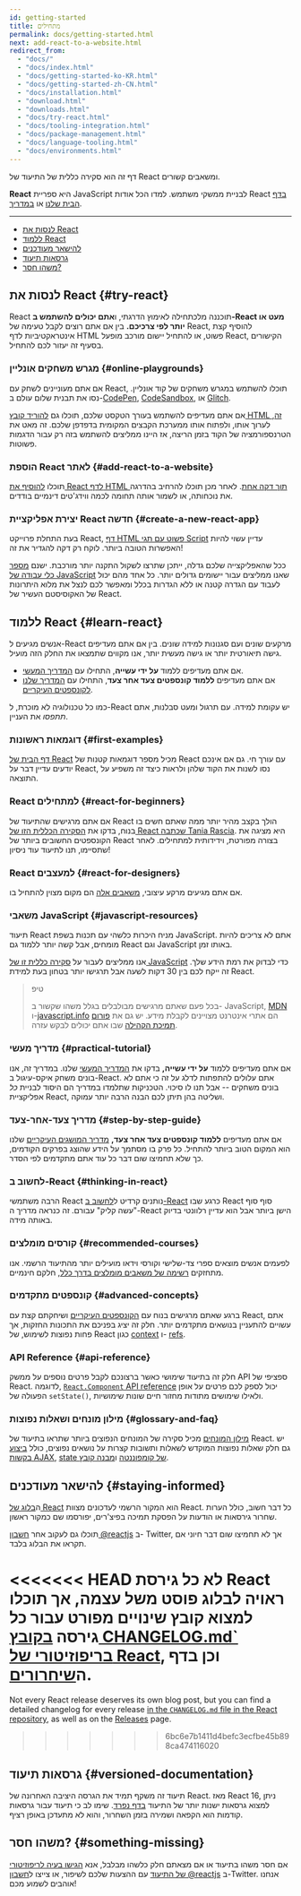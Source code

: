 ```yaml
---
id: getting-started
title: מתחילים
permalink: docs/getting-started.html
next: add-react-to-a-website.html
redirect_from:
  - "docs/"
  - "docs/index.html"
  - "docs/getting-started-ko-KR.html"
  - "docs/getting-started-zh-CN.html"
  - "docs/installation.html"
  - "download.html"
  - "downloads.html"
  - "docs/try-react.html"
  - "docs/tooling-integration.html"
  - "docs/package-management.html"
  - "docs/language-tooling.html"
  - "docs/environments.html"
---
```


דף זה הוא סקירה כללית של התיעוד של React ומשאבים קשורים.

**React** היא ספריית JavaScript לבניית ממשקי משתמש. למדו הכל אודות React [בדף הבית שלנו](/) או [במדריך](/tutorial/tutorial.html).

---

- [לנסות את React](#try-react)
- [ללמוד React](#learn-react)
- [להישאר מעודכנים](#staying-informed)
- [גרסאות תיעוד](#versioned-documentation)
- [משהו חסר?](#something-missing)

## לנסות את React {#try-react}

React תוכננה מלכתחילה לאימוץ הדרגתי, ו**אתם יכולים להשתמש ב-React מעט או יותר לפי צרכיכם.** בין אם אתם רוצים לקבל טעימה של React, להוסיף קצת אינטראקטיביות לדף HTML פשוט, או להתחיל יישום מורכב מופעל React, הקישורים בסעיף זה יעזור לכם להתחיל.

### מגרש משחקים אונליין {#online-playgrounds}

אם אתם מעוניינים לשחק עם React, תוכלו להשתמש במגרש משחקים של קוד אונליין. נסו את תבנית שלום עולם ב-[CodePen](codepen://hello-world), [CodeSandbox](https://codesandbox.io/s/new), או [Glitch](https://glitch.com/edit/#!/remix/starter-react-template).

אם אתם מעדיפים להשתמש בעורך הטקסט שלכם, תוכלו גם [להוריד קובץ HTML זה](https://raw.githubusercontent.com/reactjs/reactjs.org/master/static/html/single-file-example.html), לערוך אותו, ולפתוח אותו ממערכת הקבצים המקומית בדפדפן שלכם. זה מאט את הטרנספורמציה של הקוד בזמן הריצה, אז היינו ממליצים להשתמש בזה רק עבור הדגמות פשוטות.

### הוספת React לאתר {#add-react-to-a-website}

תוכלו [להוסיף את React לדף HTML תוך דקה אחת](/docs/add-react-to-a-website.html). לאחר מכן תוכלו להרחיב בהדרגה את נוכחותה, או לשמור אותה תחומה לכמה ווידג'טים דינמיים בודדים.

### יצירת אפליקציית React חדשה {#create-a-new-react-app}

בעת התחלת פרוייקט React, [דף HTML פשוט עם תגי Script](/docs/add-react-to-a-website.html) עדיין עשוי להיות האפשרות הטובה ביותר. לוקח רק דקה להגדיר את זה!

ככל שהאפליקצייה שלכם גדלה, ייתכן שתרצו לשקול התקנה יותר מורכבת. ישנם [מספר כלי עבודה של JavaScript](/docs/create-a-new-react-app.html) שאנו ממליצים עבור יישומים גדולים יותר. כל אחד מהם יכול לעבוד עם הגדרה קטנה או ללא הגדרות בכלל ומאפשר לכם לנצל את מלוא היתרונות של האקוסיסטם העשיר של React.

## ללמוד React {#learn-react}

אנשים מגיעים ל-React מרקעים שונים ועם סגנונות למידה שונים. בין אם אתם מעדיפים גישה תיאורטית יותר או גישה מעשית יותר, אנו מקווים שתמצאו את החלק הזה מועיל.

* אם אתם מעדיפים ללמוד **על ידי עשייה**, התחילו עם [המדריך המעשי](/tutorial/tutorial.html).
* אם אתם מעדיפים **ללמוד קונספטים צעד אחר צעד**, התחילו עם [המדריך שלנו לקונספטים העיקריים](/docs/hello-world.html).

כמו כל טכנולוגיה לא מוכרת, ל-React יש עקומת למידה. עם תרגול ומעט סבלנות, אתם *תתפסו* את העניין.

### דוגמאות ראשונות {#first-examples}

[דף הבית של React](/) מכיל מספר דוגמאות קטנות של React עם עורך חי. גם אם אינכם יודעים עדיין דבר על React, נסו לשנות את הקוד שלהן ולראות כיצד זה משפיע על התוצאה.

### React למתחילים {#react-for-beginners}

אם אתם מרגישים שהתיעוד של React הולך בקצב מהיר יותר ממה שאתם חשים בו בנוח, בדקו את [הסקירה הכללית הזו של React שכתבה Tania Rascia](https://www.taniarascia.com/getting-started-with-react/). היא מציגה את הקונספטים החשובים ביותר של React בצורה מפורטת, וידידותית למתחילים. לאחר שתסיימו, תנו לתיעוד עוד ניסיון!

### React למעצבים {#react-for-designers}

אם אתם מגיעים מרקע עיצובי, [משאבים אלה](https://reactfordesigners.com/) הם מקום מצוין להתחיל בו.

### משאבי JavaScript {#javascript-resources}

תיעוד React מניח היכרות כלשהי עם תכנות בשפת JavaScript. אתם לא צריכים להיות מומחים, אבל קשה יותר ללמוד גם React וגם JavaScript באותו זמן.

אנו ממליצים לעבור על [סקירה כללית זו של JavaScript](https://developer.mozilla.org/en-US/docs/Web/JavaScript/A_re-introduction_to_JavaScript) כדי לבדוק את רמת הידע שלך. זה ייקח לכם בין 30 דקות לשעה אבל תרגישו יותר בטחון בעת למידת React.

>טיפ
>
>בכל פעם שאתם מרגישים מבולבלים בגלל משהו שקשור ב- JavaScript, [MDN](https://developer.mozilla.org/en-US/docs/Web/JavaScript) ו-[javascript.info](https://javascript.info/) הם אתרי אינטרנט מצויינים לקבלת מידע. יש גם את [פורום תמיכת הקהילה](/community/support.html) שבו אתם יכולים לבקש עזרה.

### מדריך מעשי {#practical-tutorial}

אם אתם מעדיפים ללמוד **על ידי עשייה,** בדקו את [המדריך המעשי](/tutorial/tutorial.html) שלנו. במדריך זה, אנו בונים משחק איקס-עיגול ב-React. אתם עלולים להתפתות לדלג על זה כי אתם לא בונים משחקים -- אבל תנו לו סיכוי. הטכניקות שתלמדו במדריך הם היסוד לבניית *כל* אפליקציית React, ושליטה בהן תיתן לכם הבנה הרבה יותר עמוקה.

### מדריך צעד-אחר-צעד {#step-by-step-guide}

אם אתם מעדיפים **ללמוד קונספטים צעד אחר צעד,** [מדריך המושגים העיקריים](/docs/hello-world.html) שלנו הוא המקום הטוב ביותר להתחיל. כל פרק בו מסתמך על הידע שהוצג בפרקים הקודמים, כך שלא תחמיצו שום דבר כל עוד אתם מתקדמים לפי הסדר.

### לחשוב ב-React {#thinking-in-react}

הרבה משתמשי React נותנים קרדיט ל[לחשוב ב-React](/docs/thinking-in-react.html) כרגע שבו React סוף סוף "עשה קליק" עבורם. זה כנראה מדריך ה-React הישן ביותר אבל הוא עדיין רלוונטי בדיוק באותה מידה.

### קורסים מומלצים {#recommended-courses}

לפעמים אנשים מוצאים ספרי צד-שלישי וקורסי וידאו מועילים יותר מהתיעוד הרשמי. אנו מתחזקים [רשימה של משאבים מומלצים בדרך כלל](/community/courses.html), חלקם חינמיים.

### קונספטים מתקדמים {#advanced-concepts}

ברגע שאתם מרגישים בנוח עם [הקונספטים העיקריים](#main-concepts) ושיחקתם קצת עם React, אתם עשויים להתעניין בנושאים מתקדמים יותר. חלק זה יציג בפניכם את התכונות החזקות, אך פחות נפוצות לשימוש, של React כגון [context](/docs/context.html) ו- [refs](/docs/refs-and-the-dom.html).

### API Reference {#api-reference}

חלק זה בתיעוד שימושי כאשר ברצונכם לקבל פרטים נוספים על ממשק API ספציפי של React. לדוגמה, [`React.Component` API reference](/docs/react-component.html) יכול לספק לכם פרטים על אופן הפעולה של `setState()`, ולאילו שימושים מתודות מחזור חיים שונות שימושיות.

### מילון מונחים ושאלות נפוצות {#glossary-and-faq}

[מילון המונחים](/docs/glossary.html) מכיל סקירה של המונחים הנפוצים ביותר שתראו בתיעוד של React. יש גם חלק שאלות נפוצות המוקדש לשאלות ותשובות קצרות על נושאים נפוצים, כולל [ביצוע בקשות AJAX](/docs/faq-ajax.html), [state של קומפוננטה](/docs/faq-state.html) ו[מבנה קובץ](/docs/faq-structure.html).

## להישאר מעודכנים {#staying-informed}

ה[בלוג של React](/blog/) הוא המקור הרשמי לעדכונים מצוות React. כל דבר חשוב, כולל הערות שחרור גירסאות או הודעות על הפסקת תמיכה בפיצ'רים, יפורסמו שם כמקור ראשון.

תוכלו גם לעקוב אחר [חשבון @reactjs](https://twitter.com/reactjs) ב- Twitter, אך לא תחמיצו שום דבר חיוני אם תקראו את הבלוג בלבד.

<<<<<<< HEAD
לא כל גירסת React ראויה לבלוג פוסט משל עצמה, אך תוכלו למצוא קובץ שינויים מפורט עבור כל גירסה [בקובץ CHANGELOG.md` בריפוזיטורי של React](https://github.com/facebook/react/blob/master/CHANGELOG.md), וכן בדף ה[שיחרורים](https://github.com/facebook/react).
=======
Not every React release deserves its own blog post, but you can find a detailed changelog for every release [in the `CHANGELOG.md` file in the React repository](https://github.com/facebook/react/blob/master/CHANGELOG.md), as well as on the [Releases](https://github.com/facebook/react/releases) page.
>>>>>>> 6bc6e7b1411d4befc3ecfbe45b898ca474116020

## גרסאות תיעוד {#versioned-documentation}

תיעוד זה משקף תמיד את הגרסה היציבה האחרונה של React. מאז React 16, ניתן למצוא גרסאות ישנות יותר של התיעוד [בדף נפרד](/versions). שימו לב כי תיעוד עבור גרסאות קודמות הוא הקפאה ושמירה בזמן השחרור, והוא לא מתעדכן באופן רציף.

## משהו חסר? {#something-missing}

אם חסר משהו בתיעוד או אם מצאתם חלק כלשהו מבלבל, אנא [הגישו בעיה לריפוזיטורי של התיעוד](https://github.com/reactjs/reactjs.org/issues/new) עם ההצעות שלכם לשיפור, או צייצו ל[חשבון @reactjs](https://twitter.com/reactjs) ב-Twitter. אנחנו אוהבים לשמוע מכם!
